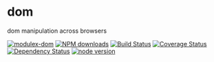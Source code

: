 # dom

dom manipulation across browsers

[![modulex-dom](https://nodei.co/npm/modulex-dom.png)](https://npmjs.org/package/modulex-dom)
[![NPM downloads](http://img.shields.io/npm/dm/modulex-dom.svg)](https://npmjs.org/package/modulex-dom)
[![Build Status](https://secure.travis-ci.org/modulex/dom.png?branch=master)](https://travis-ci.org/modulex/dom)
[![Coverage Status](https://img.shields.io/coveralls/modulex/dom.svg)](https://coveralls.io/r/modulex/dom?branch=master)
[![Dependency Status](https://gemnasium.com/modulex/dom.png)](https://gemnasium.com/modulex/dom)
[![node version](https://img.shields.io/badge/node.js-%3E=_0.11-green.svg?style=flat-square)](http://nodejs.org/download/)
